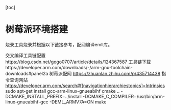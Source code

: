 [toc]
# 树莓派环境搭建
烧录工具烧录并根据以下链接参考，配网编译emll库。

交叉编译工具链配置https://blog.csdn.net/gogo0707/article/details/124367587
工具链下载https://developer.arm.com/downloads/-/arm-gnu-toolchain-downloads#panel2a
树莓派配网 https://zhuanlan.zhihu.com/p/435714438
指令查询网站 https://developer.arm.com/search#f[navigationhierarchiestopics]=Intrinsics
sudo apt-get install gcc-arm-linux-gnueabihf
cmake .. -DCMAKE_INSTALL_PREFIX=../install -DCMAKE_C_COMPILER=/usr/bin/arm-linux-gnueabihf-gcc -DEML_ARMV7A=ON
make